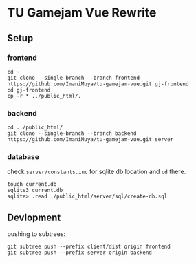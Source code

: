 # TU Gamejam Vue Rewrite
## Setup
### frontend
```
cd ~
git clone --single-branch --branch frontend https://github.com/ImaniMuya/tu-gamejam-vue.git gj-frontend
cd gj-frontend
cp -r * ../public_html/.
```
### backend
```
cd ../public_html/
git clone --single-branch --branch backend https://github.com/ImaniMuya/tu-gamejam-vue.git server
```
### database
check `server/constants.inc` for sqlite db location and `cd` there.
```
touch current.db
sqlite3 current.db
sqlite> .read ./public_html/server/sql/create-db.sql
```

## Devlopment
pushing to subtrees:
```
git subtree push --prefix client/dist origin frontend
git subtree push --prefix server origin backend
```
